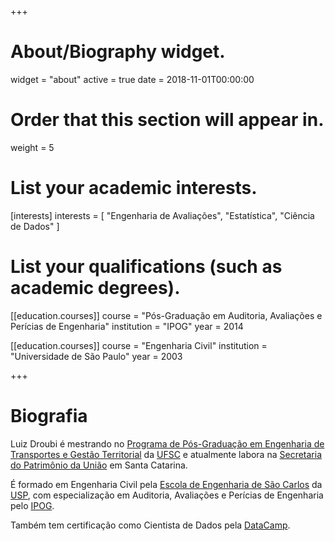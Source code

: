 +++
# About/Biography widget.
widget = "about"
active = true
date = 2018-11-01T00:00:00

# Order that this section will appear in.
weight = 5

# List your academic interests.
[interests]
  interests = [
    "Engenharia de Avaliações",
    "Estatística",
    "Ciência de Dados"
  ]

# List your qualifications (such as academic degrees).

[[education.courses]]
  course = "Pós-Graduação em Auditoria, Avaliações e Perícias de Engenharia"
  institution = "IPOG"
  year = 2014

[[education.courses]]
  course = "Engenharia Civil"
  institution = "Universidade de São Paulo"
  year = 2003

+++

# Biografia

Luiz Droubi é mestrando no [Programa de Pós-Graduação em Engenharia de Transportes e Gestão Territorial](http://ppgtg.ufsc.br) da [UFSC](http://ufsc.br) e atualmente labora na [Secretaria do Patrimônio da União](http://www.patrimoniodetodos.gov.br/) em Santa Catarina.

É formado em Engenharia Civil pela [Escola de Engenharia de São Carlos](http://www.eesc.usp.br/) da [USP](https://www5.usp.br/), com especialização em Auditoria, Avaliações e Perícias de Engenharia pelo [IPOG](https://www.ipog.edu.br/).

Também tem certificação como Cientista de Dados pela [DataCamp](http://www.datacamp.com).
